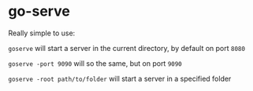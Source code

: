 # go-serve

Really simple to use:

`goserve` will start a server in the current directory, by default on port `8080`

`goserve -port 9090` will so the same, but on port `9090`

`goserve -root path/to/folder` will start a server in a specified folder
